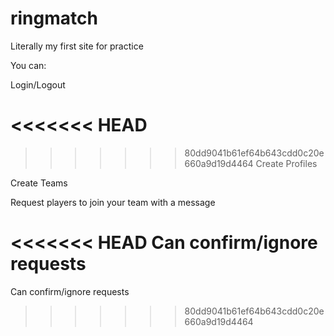 # ringmatch
Literally my first site for practice


You can:

Login/Logout

<<<<<<< HEAD
=======

>>>>>>> 80dd9041b61ef64b643cdd0c20e660a9d19d4464
Create Profiles

Create Teams

Request players to join your team with a message

<<<<<<< HEAD
Can confirm/ignore requests
=======
Can confirm/ignore requests
>>>>>>> 80dd9041b61ef64b643cdd0c20e660a9d19d4464
